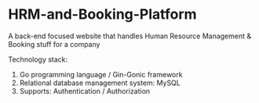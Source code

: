 # HRM-and-Booking-Platform
A back-end focused website that handles Human Resource Management & Booking stuff for a company

Technology stack: 
1. Go programming language / Gin-Gonic framework
2. Relational database management system: MySQL
3. Supports: Authentication / Authorization

